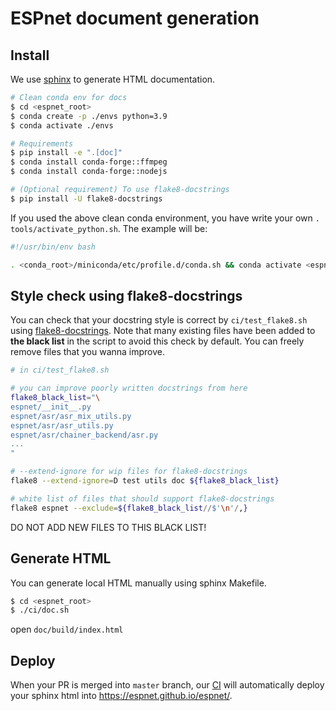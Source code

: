 # ESPnet document generation

## Install

We use [sphinx](https://www.sphinx-doc.org) to generate HTML documentation.

```sh
# Clean conda env for docs
$ cd <espnet_root>
$ conda create -p ./envs python=3.9
$ conda activate ./envs

# Requirements
$ pip install -e ".[doc]"
$ conda install conda-forge::ffmpeg
$ conda install conda-forge::nodejs

# (Optional requirement) To use flake8-docstrings
$ pip install -U flake8-docstrings
```

If you used the above clean conda environment, you have write your own `. tools/activate_python.sh`.
The example will be:
```sh
#!/usr/bin/env bash

. <conda_root>/miniconda/etc/profile.d/conda.sh && conda activate <espnet_root>/envs
```

## Style check using flake8-docstrings

You can check that your docstring style is correct by `ci/test_flake8.sh` using [flake8-docstrings](https://pypi.org/project/flake8-docstrings/).
Note that many existing files have been added to **the black list** in the script to avoid this check by default.
You can freely remove files that you wanna improve.

```bash
# in ci/test_flake8.sh

# you can improve poorly written docstrings from here
flake8_black_list="\
espnet/__init__.py
espnet/asr/asr_mix_utils.py
espnet/asr/asr_utils.py
espnet/asr/chainer_backend/asr.py
...
"

# --extend-ignore for wip files for flake8-docstrings
flake8 --extend-ignore=D test utils doc ${flake8_black_list}

# white list of files that should support flake8-docstrings
flake8 espnet --exclude=${flake8_black_list//$'\n'/,}
```

DO NOT ADD NEW FILES TO THIS BLACK LIST!

## Generate HTML

You can generate local HTML manually using sphinx Makefile.
```sh
$ cd <espnet_root>
$ ./ci/doc.sh
```

open `doc/build/index.html`

## Deploy

When your PR is merged into `master` branch, our [CI](https://github.com/espnet/espnet/blob/master/.github/workflows/doc.yml) will automatically deploy your sphinx html into https://espnet.github.io/espnet/.
